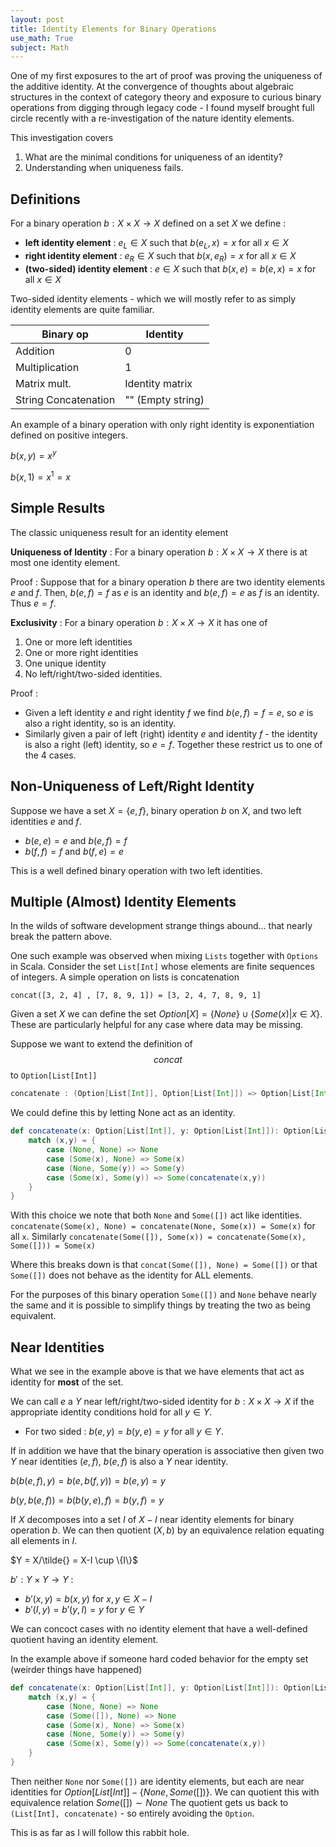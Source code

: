 ```yaml
---
layout: post
title: Identity Elements for Binary Operations
use_math: True
subject: Math
---
```


One of my first exposures to the art of proof was
proving the uniqueness of the additive identity.
At the convergence of thoughts about algebraic structures
in the context of category theory and exposure to curious
binary operations from digging through legacy code -
I found myself brought full circle recently with a
re-investigation of the nature identity elements.

This investigation covers

1. What are the minimal conditions for uniqueness of an identity?
2. Understanding when uniqueness fails.

Definitions
-----------

For a binary operation $b : X \times X \rightarrow X$ defined on
a set $X$ we define :

* **left identity element** : $e_L \in X$ such that $b(e_L, x) = x$ for all $x \in X$
* **right identity element** : $e_R \in X$ such that $b(x, e_R) = x$ for all $x \in X$
* **(two-sided) identity element** : $e \in X$ such that $b(x, e) = b(e, x) = x$ for all $x \in X$

Two-sided identity elements - which we will mostly refer to as simply identity elements are quite familiar.

| **Binary op** | **Identity** |
| ------ | ------ |
| Addition | $0$ |
| Multiplication | $1$ |
| Matrix mult. | Identity matrix |
| String Concatenation | "" (Empty string) |

An example of a binary operation with only right identity is
exponentiation defined on positive integers.

$b(x, y) = x^y$

$b(x, 1) = x^1 = x$

Simple Results
---------------

The classic uniqueness result for an identity element

**Uniqueness of Identity** : For a binary operation $b: X \times X \rightarrow X$
there is at most one identity element.

Proof : Suppose that for a binary operation $b$ there are two identity elements $e$ and $f$. Then, $b(e, f) = f$ as $e$ is
an identity and $b(e, f) = e$ as $f$ is an identity. Thus $e=f$.

**Exclusivity** : For a binary operation $b: X \times X \rightarrow X$ it has one of
  1. One or more left identities
  2. One or more right identities
  3. One unique identity
  4. No left/right/two-sided identities.

Proof :
* Given a left identity $e$ and right identity $f$ we
find $b(e, f) = f = e$, so $e$ is also a right identity, so is an identity.
* Similarly given a pair of left (right) identity $e$ and identity $f$ - the identity is also a right (left) identity, so $e = f$.
Together these restrict us to one of the 4 cases.

Non-Uniqueness of Left/Right Identity
---------------------------

Suppose we have a set $X = \{e, f\}$, binary operation $b$ on $X$, and two
left identities $e$ and $f$.

* $b(e, e) = e$  and $b(e, f) = f$
* $b(f, f) = f$  and $b(f, e) = e$

This is a well defined binary operation with two left identities.

Multiple (Almost) Identity Elements
-----------------------

In the wilds of software development strange things abound...
that nearly break the pattern above.

One such example was observed when mixing ```Lists``` together with ```Options``` in Scala. Consider the set ```List[Int]``` whose elements are finite sequences of integers. A simple operation on
lists is concatenation

```
concat([3, 2, 4] , [7, 8, 9, 1]) = [3, 2, 4, 7, 8, 9, 1]
```

Given a set $X$ we can define the set $Option[X] = \{None\} \cup \{Some(x) \vert x \in X\}$. These are particularly helpful for any case where data may be missing.

Suppose we want to extend the definition of $$concat$$ to ```Option[List[Int]]```

```scala
concatenate : (Option[List[Int]], Option[List[Int]]) => Option[List[Int]]
```

We could define this by letting None act as an identity.


```scala
def concatenate(x: Option[List[Int]], y: Option[List[Int]]): Option[List[Int]] = {
    match (x,y) = {
        case (None, None) => None
        case (Some(x), None) => Some(x)
        case (None, Some(y)) => Some(y)
        case (Some(x), Some(y)) => Some(concatenate(x,y))
    }
}
```

With this choice we note that both ```None``` and ```Some([])```
act like identities. ```concatenate(Some(x), None) = concatenate(None, Some(x)) = Some(x)``` for all ```x```.
Similarly ```concatenate(Some([]), Some(x)) = concatenate(Some(x), Some([])) = Some(x)```

Where this breaks down is that ```concat(Some([]), None) = Some([])```
or that ```Some([])``` does not behave as the identity for ALL elements.

For the purposes of this binary operation ```Some([])``` and ```None``` behave nearly the same and it is possible to simplify things by treating
the two as being equivalent.

Near Identities
-----------------

What we see in the example above is that we have elements that
act as identity for **most** of the set.

We can call $e$ a $Y$ near left/right/two-sided identity for
$b : X \times X \rightarrow X$ if the appropriate identity
conditions hold for all $y \in Y$.

* For two sided : $b(e, y) = b(y, e) = y$ for all $y \in Y$.

If in addition we have that the binary operation is associative
then given two $Y$ near identities $(e, f)$, $b(e, f)$ is also
a $Y$ near identity.

$b(b(e, f), y) = b(e, b(f, y)) = b(e, y) = y$

$b(y, b(e, f)) = b(b(y, e), f) = b(y, f) = y$

If $X$ decomposes into a set $I$ of $X - I$ near identity
elements for binary operation $b$. We can then quotient $(X, b)$
by an equivalence relation equating all elements in $I$.

$Y = X/\tilde{} = X-I \cup \{I\}$

$b' : Y \times Y \rightarrow Y$ :

* $b'(x, y) = b(x, y)$ for $x,y \in X-I$
* $b'(I, y) = b'(y, I ) = y$ for $y \in Y$

We can concoct cases with no identity element that have a well-defined
quotient having an identity element.

In the example above if someone hard coded behavior for the empty set (weirder things have happened)

```scala
def concatenate(x: Option[List[Int]], y: Option[List[Int]]): Option[List[Int]] = {
    match (x,y) = {
        case (None, None) => None
        case (Some([]), None) => None
        case (Some(x), None) => Some(x)
        case (None, Some(y)) => Some(y)
        case (Some(x), Some(y)) => Some(concatenate(x,y))
    }
}
```

Then neither `None` nor `Some([])` are identity elements, but each
are near identities for $Option[List[Int]] - \{None, Some([])\}$.
We can quotient this with equivalence relation $Some([]) \sim None$
The quotient gets us back to `(List[Int], concatenate)` - so entirely avoiding the `Option`.

This is as far as I will follow this rabbit hole.
